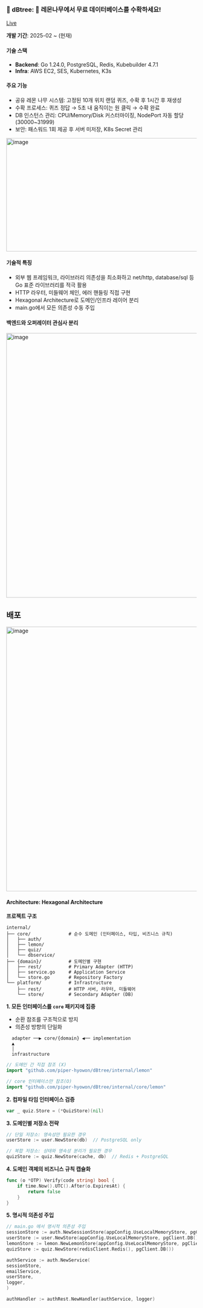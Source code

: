 ### 🌳 dBtree: 🍋 레몬나무에서 무료 데이터베이스를 수확하세요!

[Live](https://www.dbtree.cloud)

**개발 기간**: 2025-02 ~ (현재)

#### 기술 스택
- **Backend**: Go 1.24.0, PostgreSQL, Redis, Kubebuilder 4.7.1
- **Infra**: AWS EC2, SES, Kubernetes, K3s

#### 주요 기능
- 공유 레몬 나무 시스템: 고정된 10개 위치 랜덤 퀴즈, 수확 후 1시간 후 재생성
- 수확 프로세스: 퀴즈 정답 → 5초 내 움직이는 원 클릭 →  수확 완료
- DB 인스턴스 관리: CPU/Memory/Disk 커스터마이징, NodePort 자동 할당(30000~31999)
- 보안: 패스워드 1회 제공 후 서버 미저장, K8s Secret 관리
  

<img width="600" height="300" alt="image" src="https://github.com/user-attachments/assets/35037c91-c8bc-413b-aa58-90212e461c35" />


#### 기술적 특징
- 외부 웹 프레임워크, 라이브러리 의존성을 최소화하고 net/http, database/sql 등 Go 표준 라이브러리를 적극 활용
- HTTP 라우터, 미들웨어 체인, 에러 핸들링  직접 구현
- Hexagonal Architecture로 도메인/인프라 레이어 분리
- main.go에서 모든 의존성 수동 주입


#### 백엔드와 오퍼레이터 관심사 분리
<img width="700"  alt="image" src="https://github.com/user-attachments/assets/22e36627-c083-48a8-885a-5d2da4c61fd0" />


## 배포 
<img width="700" alt="image" src="https://github.com/user-attachments/assets/abfcf27f-933f-4b41-b12c-a9c92a1c15c7" />



#### Architecture: Hexagonal Architecture

**프로젝트 구조**
```
internal/
├── core/              # 순수 도메인 (인터페이스, 타입, 비즈니스 규칙)
│   ├── auth/         
│   ├── lemon/        
│   ├── quiz/         
│   └── dbservice/    
├── {domain}/          # 도메인별 구현
│   ├── rest/          # Primary Adapter (HTTP)
│   ├── service.go     # Application Service
│   └── store.go       # Repository Factory
└── platform/          # Infrastructure
    ├── rest/          # HTTP 서버, 라우터, 미들웨어
    └── store/         # Secondary Adapter (DB)
```


**1. 모든 인터페이스를 `core` 패키지에 집중**
- 순환 참조를 구조적으로 방지
- 의존성 방향의 단일화
```
  adapter ──▶ core/{domain} ◀── implementation
  ▲
  │
  infrastructure
```


```go
// 도메인 간 직접 참조 (X)
import "github.com/piper-hyowon/dBtree/internal/lemon"

// core 인터페이스만 참조(O)
import "github.com/piper-hyowon/dBtree/internal/core/lemon"
```

**2. 컴파일 타임 인터페이스 검증**
```go
var _ quiz.Store = (*QuizStore)(nil)
```


**3. 도메인별 저장소 전략**
```go
// 단일 저장소: 영속성만 필요한 경우
userStore := user.NewStore(db)  // PostgreSQL only

// 복합 저장소: 상태와 영속성 분리가 필요한 경우
quizStore := quiz.NewStore(cache, db)  // Redis + PostgreSQL
```

**4. 도메인 객체의 비즈니스 규칙 캡슐화**
```go
func (o *OTP) Verify(code string) bool {
    if time.Now().UTC().After(o.ExpiresAt) {
        return false
    }
}
```


**5. 명시적 의존성 주입**
```go
// main.go 에서 명시적 의존성 주입
sessionStore := auth.NewSessionStore(appConfig.UseLocalMemoryStore, pgClient.DB())
userStore := user.NewStore(appConfig.UseLocalMemoryStore, pgClient.DB())
lemonStore := lemon.NewLemonStore(appConfig.UseLocalMemoryStore, pgClient.DB())
quizStore := quiz.NewStore(redisClient.Redis(), pgClient.DB())

authService := auth.NewService(
sessionStore,
emailService,
userStore,
logger,
)

authHandler := authRest.NewHandler(authService, logger)
```


